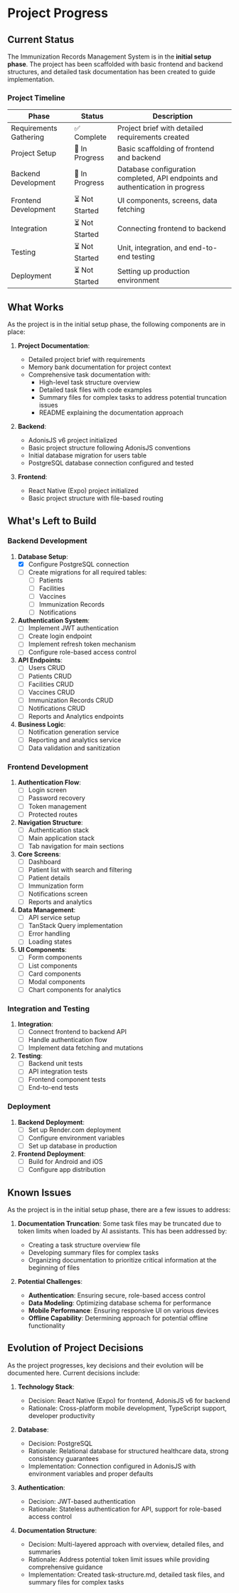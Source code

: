 # Project Progress

## Current Status

The Immunization Records Management System is in the **initial setup phase**. The project has been scaffolded with basic frontend and backend structures, and detailed task documentation has been created to guide implementation.

### Project Timeline

| Phase | Status | Description |
|-------|--------|-------------|
| Requirements Gathering | ✅ Complete | Project brief with detailed requirements created |
| Project Setup | 🔄 In Progress | Basic scaffolding of frontend and backend |
| Backend Development | 🔄 In Progress | Database configuration completed, API endpoints and authentication in progress |
| Frontend Development | ⏳ Not Started | UI components, screens, data fetching |
| Integration | ⏳ Not Started | Connecting frontend to backend |
| Testing | ⏳ Not Started | Unit, integration, and end-to-end testing |
| Deployment | ⏳ Not Started | Setting up production environment |

## What Works

As the project is in the initial setup phase, the following components are in place:

1. **Project Documentation**:
   - Detailed project brief with requirements
   - Memory bank documentation for project context
   - Comprehensive task documentation with:
     - High-level task structure overview
     - Detailed task files with code examples
     - Summary files for complex tasks to address potential truncation issues
     - README explaining the documentation approach

2. **Backend**:
   - AdonisJS v6 project initialized
   - Basic project structure following AdonisJS conventions
   - Initial database migration for users table
   - PostgreSQL database connection configured and tested

3. **Frontend**:
   - React Native (Expo) project initialized
   - Basic project structure with file-based routing

## What's Left to Build

### Backend Development

1. **Database Setup**:
   - [x] Configure PostgreSQL connection
   - [ ] Create migrations for all required tables:
     - [ ] Patients
     - [ ] Facilities
     - [ ] Vaccines
     - [ ] Immunization Records
     - [ ] Notifications

2. **Authentication System**:
   - [ ] Implement JWT authentication
   - [ ] Create login endpoint
   - [ ] Implement refresh token mechanism
   - [ ] Configure role-based access control

3. **API Endpoints**:
   - [ ] Users CRUD
   - [ ] Patients CRUD
   - [ ] Facilities CRUD
   - [ ] Vaccines CRUD
   - [ ] Immunization Records CRUD
   - [ ] Notifications CRUD
   - [ ] Reports and Analytics endpoints

4. **Business Logic**:
   - [ ] Notification generation service
   - [ ] Reporting and analytics service
   - [ ] Data validation and sanitization

### Frontend Development

1. **Authentication Flow**:
   - [ ] Login screen
   - [ ] Password recovery
   - [ ] Token management
   - [ ] Protected routes

2. **Navigation Structure**:
   - [ ] Authentication stack
   - [ ] Main application stack
   - [ ] Tab navigation for main sections

3. **Core Screens**:
   - [ ] Dashboard
   - [ ] Patient list with search and filtering
   - [ ] Patient details
   - [ ] Immunization form
   - [ ] Notifications screen
   - [ ] Reports and analytics

4. **Data Management**:
   - [ ] API service setup
   - [ ] TanStack Query implementation
   - [ ] Error handling
   - [ ] Loading states

5. **UI Components**:
   - [ ] Form components
   - [ ] List components
   - [ ] Card components
   - [ ] Modal components
   - [ ] Chart components for analytics

### Integration and Testing

1. **Integration**:
   - [ ] Connect frontend to backend API
   - [ ] Handle authentication flow
   - [ ] Implement data fetching and mutations

2. **Testing**:
   - [ ] Backend unit tests
   - [ ] API integration tests
   - [ ] Frontend component tests
   - [ ] End-to-end tests

### Deployment

1. **Backend Deployment**:
   - [ ] Set up Render.com deployment
   - [ ] Configure environment variables
   - [ ] Set up database in production

2. **Frontend Deployment**:
   - [ ] Build for Android and iOS
   - [ ] Configure app distribution

## Known Issues

As the project is in the initial setup phase, there are a few issues to address:

1. **Documentation Truncation**: Some task files may be truncated due to token limits when loaded by AI assistants. This has been addressed by:
   - Creating a task structure overview file
   - Developing summary files for complex tasks
   - Organizing documentation to prioritize critical information at the beginning of files

2. **Potential Challenges**:
   - **Authentication**: Ensuring secure, role-based access control
   - **Data Modeling**: Optimizing database schema for performance
   - **Mobile Performance**: Ensuring responsive UI on various devices
   - **Offline Capability**: Determining approach for potential offline functionality

## Evolution of Project Decisions

As the project progresses, key decisions and their evolution will be documented here. Current decisions include:

1. **Technology Stack**:
   - Decision: React Native (Expo) for frontend, AdonisJS v6 for backend
   - Rationale: Cross-platform mobile development, TypeScript support, developer productivity

2. **Database**:
   - Decision: PostgreSQL
   - Rationale: Relational database for structured healthcare data, strong consistency guarantees
   - Implementation: Connection configured in AdonisJS with environment variables and proper defaults

3. **Authentication**:
   - Decision: JWT-based authentication
   - Rationale: Stateless authentication for API, support for role-based access control

4. **Documentation Structure**:
   - Decision: Multi-layered approach with overview, detailed files, and summaries
   - Rationale: Address potential token limit issues while providing comprehensive guidance
   - Implementation: Created task-structure.md, detailed task files, and summary files for complex tasks
